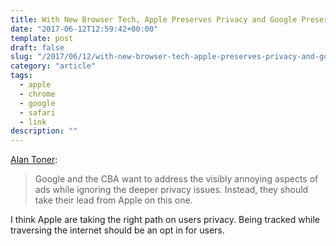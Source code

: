 ```yaml
---
title: With New Browser Tech, Apple Preserves Privacy and Google Preserves Trackers
date: "2017-06-12T12:59:42+00:00"
template: post
draft: false
slug: "/2017/06/12/with-new-browser-tech-apple-preserves-privacy-and-google-preserves-trackers/"
category: "article"
tags:
  - apple
  - chrome
  - google
  - safari
  - link
description: ""
---
```


<a href="https://www.eff.org/deeplinks/2017/06/with-new-browser-tech-apple-preserves-privacy-google-preserves-trackers">Alan Toner</a>:

<blockquote>Google and the CBA want to address the visibly annoying aspects of ads while ignoring the deeper privacy issues. Instead, they should take their lead from Apple on this one.</blockquote>
I think Apple are taking the right path on users privacy. Being tracked while traversing the internet should be an opt in for users.
